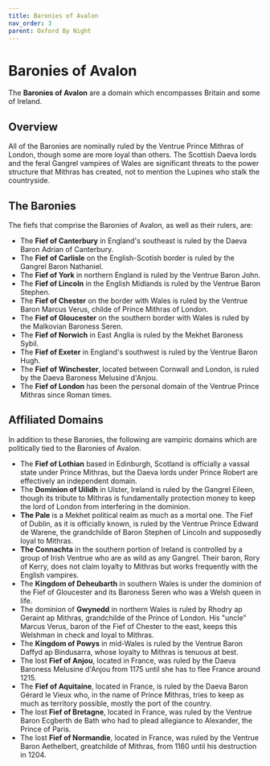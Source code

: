 ```yaml
---
title: Baronies of Avalon
nav_order: 3
parent: Oxford By Night
---
```


# Baronies of Avalon
The **Baronies of Avalon** are a domain which encompasses Britain and some of Ireland.

## Overview
All of the Baronies are nominally ruled by the Ventrue Prince Mithras of London, though some are more loyal than others. The Scottish Daeva lords and the feral Gangrel vampires of Wales are significant threats to the power structure that Mithras has created, not to mention the Lupines who stalk the countryside.

## The Baronies
The fiefs that comprise the Baronies of Avalon, as well as their rulers, are:
* The **Fief of Canterbury** in England's southeast is ruled by the Daeva Baron Adrian of Canterbury.
* The **Fief of Carlisle** on the English-Scotish border is ruled by the Gangrel Baron Nathaniel.
* The **Fief of York** in northern England is ruled by the Ventrue Baron John.
* The **Fief of Lincoln** in the English Midlands is ruled by the Ventrue Baron Stephen.
* The **Fief of Chester** on the border with Wales is ruled by the Ventrue Baron Marcus Verus, childe of Prince Mithras of London.
* The **Fief of Gloucester** on the southern border with Wales is ruled by the Malkovian Baroness Seren.
* The **Fief of Norwich** in East Anglia is ruled by the Mekhet Baroness Sybil.
* The **Fief of Exeter** in England's southwest is ruled by the Ventrue Baron Hugh.
* The **Fief of Winchester**, located between Cornwall and London, is ruled by the Daeva Baroness Melusine d'Anjou.
* The **Fief of London** has been the personal domain of the Ventrue Prince Mithras since Roman times.

## Affiliated Domains
In addition to these Baronies, the following are vampiric domains which are politically tied to the Baronies of Avalon.
* The **Fief of Lothian** based in Edinburgh, Scotland is officially a vassal state under Prince Mithras, but the Daeva lords under Prince Robert are effectively an independent domain.
* The **Dominion of Uilidh** in Ulster, Ireland is ruled by the Gangrel Eileen, though its tribute to Mithras is fundamentally protection money to keep the lord of London from interfering in the dominion.
* **The Pale** is a Mekhet political realm as much as a mortal one. The Fief of Dublin, as it is officially known, is ruled by the Ventrue Prince Edward de Warene, the grandchilde of Baron Stephen of Lincoln and supposedly loyal to Mithras.
* **The Connachta** in the southern portion of Ireland is controlled by a group of Irish Ventrue who are as wild as any Gangrel. Their baron, Rory of Kerry, does not claim loyalty to Mithras but works frequently with the English vampires.
* The **Kingdom of Deheubarth** in southern Wales is under the dominion of the Fief of Gloucester and its Baroness Seren who was a Welsh queen in life.
* The dominion of **Gwynedd** in northern Wales is ruled by Rhodry ap Geraint ap Mithras, grandchilde of the Prince of London. His "uncle" Marcus Verus, baron of the Fief of Chester to the east, keeps this Welshman in check and loyal to Mithras.
* The **Kingdom of Powys** in mid-Wales is ruled by the Ventrue Baron Daffyd ap Bindusarra, whose loyalty to Mithras is tenuous at best.
* The lost **Fief of Anjou**, located in France, was ruled by the Daeva Baroness Melusine d'Anjou from 1175 until she has to flee France around 1215.
* The **Fief of Aquitaine**, located in France, is ruled by the Daeva Baron Gérard le Vieux who, in the name of Prince Mithras, tries to keep as much as territory possible, mostly the port of the country.
* The lost **Fief of Bretagne**, located in France, was ruled by the Ventrue Baron Ecgberth de Bath who had to plead allegiance to Alexander, the Prince of Paris.
* The lost **Fief of Normandie**, located in France, was ruled by the Ventrue Baron Aethelbert, greatchilde of Mithras, from 1160 until his destruction in 1204.
